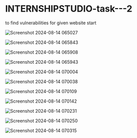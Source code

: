 # INTERNSHIPSTUDIO-task---2
to find vulnerabilities for given website
start

![Screenshot 2024-08-14 065027](https://github.com/user-attachments/assets/fe101ef8-c3fb-4bd6-9638-d35aa77e0f1b)


![Screenshot 2024-08-14 065843](https://github.com/user-attachments/assets/e1d62167-a486-47b5-90de-563e23da41cf)


![Screenshot 2024-08-14 065908](https://github.com/user-attachments/assets/c6bc6de4-cf1a-410e-be29-43ce646e12ad)


![Screenshot 2024-08-14 065943](https://github.com/user-attachments/assets/84abaa25-111e-4cbf-a7a4-db0baf17b503)


![Screenshot 2024-08-14 070004](https://github.com/user-attachments/assets/56903537-21a4-46b9-a8f5-312254ba772c)


![Screenshot 2024-08-14 070038](https://github.com/user-attachments/assets/51a49d6f-de56-4739-93e2-2509b2162c07)


![Screenshot 2024-08-14 070109](https://github.com/user-attachments/assets/8cf0d78f-885d-4467-91a8-03cfeb940909)


![Screenshot 2024-08-14 070142](https://github.com/user-attachments/assets/cb5bf1ec-c05a-4534-b623-540ed649fb64)


![Screenshot 2024-08-14 070231](https://github.com/user-attachments/assets/bccf806e-4dc7-4781-8963-e59c72023b3e)


![Screenshot 2024-08-14 070250](https://github.com/user-attachments/assets/a8774261-a8b5-42b3-8694-8e8204894b59)


![Screenshot 2024-08-14 070315](https://github.com/user-attachments/assets/b4b61f9d-784a-43ba-b6ef-e5c33ce2ddf0)
